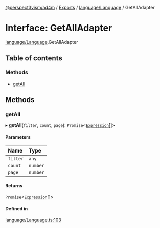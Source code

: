 [@perspect3vism/ad4m](../README.md) / [Exports](../modules.md) / [language/Language](../modules/language_Language.md) / GetAllAdapter

# Interface: GetAllAdapter

[language/Language](../modules/language_Language.md).GetAllAdapter

## Table of contents

### Methods

- [getAll](language_Language.GetAllAdapter.md#getall)

## Methods

### getAll

▸ **getAll**(`filter`, `count`, `page`): `Promise`<[`Expression`](../classes/expression_Expression.Expression.md)[]\>

#### Parameters

| Name | Type |
| :------ | :------ |
| `filter` | `any` |
| `count` | `number` |
| `page` | `number` |

#### Returns

`Promise`<[`Expression`](../classes/expression_Expression.Expression.md)[]\>

#### Defined in

[language/Language.ts:103](https://github.com/perspect3vism/ad4m/blob/cbcbd30/src/language/Language.ts#L103)
